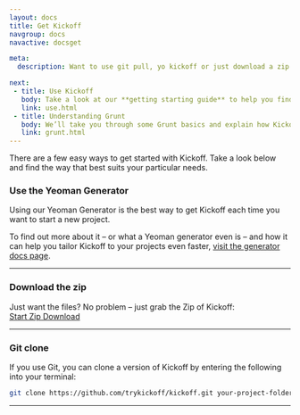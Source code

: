 ```yaml
---
layout: docs
title: Get Kickoff
navgroup: docs
navactive: docsget

meta:
  description: Want to use git pull, yo kickoff or just download a zip. Find out how to get your hands on Kickoff here

next:
 - title: Use Kickoff
   body: Take a look at our **getting starting guide** to help you find your way around the framework.
   link: use.html
 - title: Understanding Grunt
   body: We’ll take you through some Grunt basics and explain how Kickoff is configured to use it.
   link: grunt.html
---
```

There are a few easy ways to get started with Kickoff.  Take a look below and find the way that best suits your particular needs.

### Use the Yeoman Generator

Using our Yeoman Generator is the best way to get Kickoff each time you want to start a new project.

To find out more about it – or what a Yeoman generator even is – and how it can help you tailor Kickoff to your projects even faster, [visit the generator docs page](yeoman.html).

---

### Download the zip

Just want the files?  No problem – just grab the Zip of Kickoff:<br>
<a href="https://github.com/trykickoff/kickoff/archive/master.zip" class="btn btn--primary btn--small">Start Zip Download</a>

---

### Git clone

If you use Git, you can clone a version of Kickoff by entering the following into your terminal:

```sh
git clone https://github.com/trykickoff/kickoff.git your-project-folder
```

---



